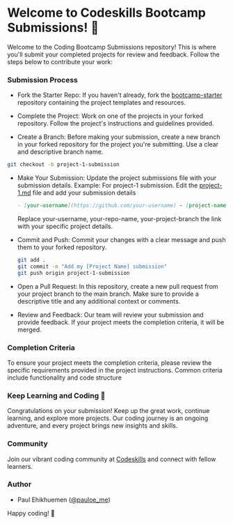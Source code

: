 # Welcome to Codeskills Bootcamp Submissions! 🚀

Welcome to the Coding Bootcamp Submissions repository! This is where you'll submit your completed projects for review and feedback. Follow the steps below to contribute your work:

### Submission Process

- Fork the Starter Repo: If you haven't already, fork the [bootcamp-starter](https://github.com/codeskills-dev/bootcamp-starter) repository containing the project templates and resources.

- Complete the Project: Work on one of the projects in your forked repository. Follow the project's instructions and guidelines provided.

- Create a Branch: Before making your submission, create a new branch in your forked repository for the project you're submitting. Use a clear and descriptive branch name.

```sh
git checkout -b project-1-submission
```

- Make Your Submission: Update the project submissions file with your submission details.
  Example: For project-1 submission. Edit the [project-1.md](/submissions/project-1.md) file and add your submission details

  ```md
  - [your-username](https://github.com/your-username) - [project-name](https://github.com/your-username/your-repo-name/tree/your-project-branch)
  ```

  Replace your-username, your-repo-name, your-project-branch the link with your specific project details.

- Commit and Push: Commit your changes with a clear message and push them to your forked repository.

  ```sh
  git add .
  git commit -m "Add my [Project Name] submission"
  git push origin project-1-submission
  ```

- Open a Pull Request: In this repository, create a new pull request from your project branch to the main branch. Make sure to provide a descriptive title and any additional context or comments.

- Review and Feedback: Our team will review your submission and provide feedback. If your project meets the completion criteria, it will be merged.

### Completion Criteria

To ensure your project meets the completion criteria, please review the specific requirements provided in the project instructions. Common criteria include functionality and code structure

### Keep Learning and Coding 🚀

Congratulations on your submission! Keep up the great work, continue learning, and explore more projects. Our coding journey is an ongoing adventure, and every project brings new insights and skills.

### Community

Join our vibrant coding community at [Codeskills](https://codeskills.dev/join-community) and connect with fellow learners.

### Author

- Paul Ehikhuemen ([@pauloe_me](https://twitter.com/pauloe_me))

Happy coding! 🌟
